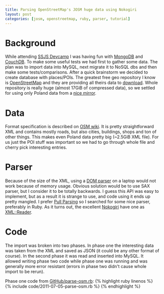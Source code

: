 ```yaml
---
title: Parsing OpenStreetMap's JOSM huge data using Nokogiri 
layout: post
categories: [josm, openstreetmap, ruby, parser, tutorial]
---
```


# Background

While attending [SSJS Devcamp](/event/ssjs/devmeetigs/2011/07/04/DevCamp.html)
I was having fun with [MongoDB](http://www.mongodb.org) and
[CouchDB](http://couchdb.apache.org/). To make some useful tests we had first to gather some data.  The plan was to import data into MySQL, next migrate it
to NoSQL dbs and then make some tests/comparisons.  After a quick brainstorm we
decided to create database with places/POIs. The greatest free geo repository I
know is [OpenStreetMap](http://openstreetmap.org) and they are providing all
theirs data to [download](http://wiki.openstreetmap.org/wiki/Downloading_data).
Whole repository is really huge (almost 17GiB of compressed data), so we
settled for using only Poland data from a [nice
mirror](http://download.geofabrik.de/osm/europe/).

# Data

Format specification is described on [OSM
wiki](http://wiki.openstreetmap.org/wiki/JOSM_file_format). It is pretty
straightforward XML and contains mostly roads, but also cities, buildings,
shops and ton of other things. This makes even Poland data pretty big (~2.5GiB
XML file). For us just the POI stuff was important so we had to go through
whole file and cherry pick interesting entries.

# Parser

Because of the size of the XML, using a [DOM
parser](http://en.wikipedia.org/wiki/XML#Document_Object_Model_.28DOM.29) on a
laptop would not work because of memory usage. Obvious solution would be to use
SAX parser, but I consider it to be totally backwards. I guess this API was
easy to implement, but as a result it is strange to use, and code using it ends
up pretty mangled.  I prefer [Pull Parsing](http://www.xmlpull.org/) so I
searched for some nice parser, preferably in Ruby. As it turns out, the
excellent [Nokogiri](http://nokogiri.org) have one as
[XML::Reader](http://nokogiri.org/Nokogiri/XML/Reader.html). 

# Code

The import was broken into two phases. In phase one the interesting data was
taken from the XML and saved as JSON (it could be any other format of course).
In the second phase it was read and inserted into MySQL. It allowed writing
phase two code while phase one was running and was generally more error
resistant (errors in phase two didn't cause whole import to be rerun).

Phase one code from [GitHub/parse-osm.rb](https://github.com/rkj/devcamp-ssjs-db/blob/master/osm/parse-osm.rb):
{% highlight ruby linenos %}
{% include code/2011-07-05-parse-osm.rb %}
{% endhighlight %}

